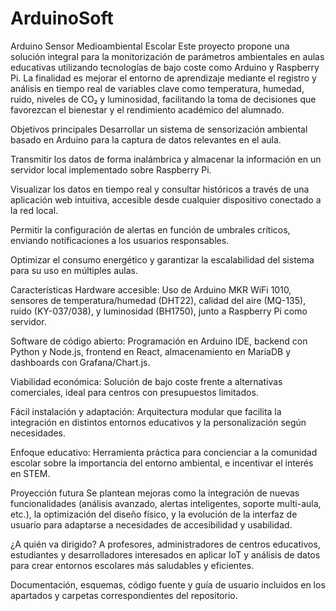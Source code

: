 # ArduinoSoft
Arduino Sensor Medioambiental Escolar
Este proyecto propone una solución integral para la monitorización de parámetros ambientales en aulas educativas utilizando tecnologías de bajo coste como Arduino y Raspberry Pi. La finalidad es mejorar el entorno de aprendizaje mediante el registro y análisis en tiempo real de variables clave como temperatura, humedad, ruido, niveles de CO₂ y luminosidad, facilitando la toma de decisiones que favorezcan el bienestar y el rendimiento académico del alumnado.

Objetivos principales
Desarrollar un sistema de sensorización ambiental basado en Arduino para la captura de datos relevantes en el aula.

Transmitir los datos de forma inalámbrica y almacenar la información en un servidor local implementado sobre Raspberry Pi.

Visualizar los datos en tiempo real y consultar históricos a través de una aplicación web intuitiva, accesible desde cualquier dispositivo conectado a la red local.

Permitir la configuración de alertas en función de umbrales críticos, enviando notificaciones a los usuarios responsables.

Optimizar el consumo energético y garantizar la escalabilidad del sistema para su uso en múltiples aulas.

Características
Hardware accesible: Uso de Arduino MKR WiFi 1010, sensores de temperatura/humedad (DHT22), calidad del aire (MQ-135), ruido (KY-037/038), y luminosidad (BH1750), junto a Raspberry Pi como servidor.

Software de código abierto: Programación en Arduino IDE, backend con Python y Node.js, frontend en React, almacenamiento en MariaDB y dashboards con Grafana/Chart.js.

Viabilidad económica: Solución de bajo coste frente a alternativas comerciales, ideal para centros con presupuestos limitados.

Fácil instalación y adaptación: Arquitectura modular que facilita la integración en distintos entornos educativos y la personalización según necesidades.

Enfoque educativo: Herramienta práctica para concienciar a la comunidad escolar sobre la importancia del entorno ambiental, e incentivar el interés en STEM.

Proyección futura
Se plantean mejoras como la integración de nuevas funcionalidades (análisis avanzado, alertas inteligentes, soporte multi-aula, etc.), la optimización del diseño físico, y la evolución de la interfaz de usuario para adaptarse a necesidades de accesibilidad y usabilidad.

¿A quién va dirigido?
A profesores, administradores de centros educativos, estudiantes y desarrolladores interesados en aplicar IoT y análisis de datos para crear entornos escolares más saludables y eficientes.

Documentación, esquemas, código fuente y guía de usuario incluidos en los apartados y carpetas correspondientes del repositorio.
